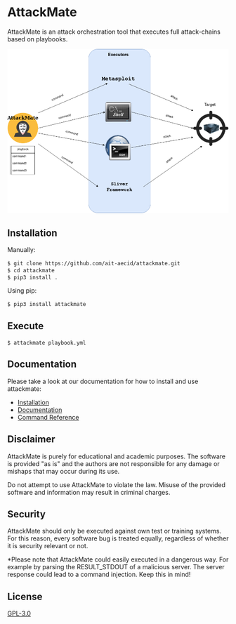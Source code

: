 # AttackMate

AttackMate is an attack orchestration tool that executes full attack-chains based on playbooks.

![AttackMate Schema](images/attackmate-schema.png "AttackMate Schema")

## Installation

Manually:

```
$ git clone https://github.com/ait-aecid/attackmate.git
$ cd attackmate
$ pip3 install .
```

Using pip:

```
$ pip3 install attackmate
```

## Execute

```
$ attackmate playbook.yml
```

## Documentation

Please take a look at our documentation for how to install and use attackmate:

* [Installation](https://aeciddocs.ait.ac.at/attackmate/current/installation/index.html)
* [Documentation](https://aeciddocs.ait.ac.at/attackmate)
* [Command Reference](https://aeciddocs.ait.ac.at/attackmate/playbook/commands/index.html)

## Disclaimer

AttackMate is purely for educational and academic purposes. The software is provided "as is"
and the authors are not responsible for any damage or mishaps that may occur during its use.

Do not attempt to use AttackMate to violate the law. Misuse of the provided software and
information may result in criminal charges.

## Security

AttackMate should only be executed against own test or training systems.
For this reason, every software bug is treated equally, regardless of
whether it is security relevant or not.

*Please note that AttackMate could easily executed in a dangerous way. For example by
parsing the RESULT_STDOUT of a malicious server. The server response could lead to
a command injection. Keep this in mind!

## License

[GPL-3.0](LICENSE)
